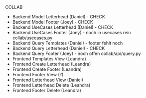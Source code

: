 COLLAB

- Backend Model Letterhead (Daniel) - CHECK
- Backend Model Footer (Joey) - CHECK
- Backend UseCases Letterhead (Daniel) - CHECK
- Backend UseCases Footer (Joey) - noch in usecases rein collab/usecases.py
- Backend Query Templates (Daniel) - footer fehlt noch
- Backend Query Letterhead (Daniel) - CHECK
- Backend Query Footer (Joey) - noch offen collab/api/query.py
- Frontend Templates View (Leandra)
- Frontend Create Letterhead (Leandra)
- Frontend Create Footer (Leandra)
- Frontend Footer View (?)
- Frontend Letterhead View (Daniel)
- Frontend Letterhead Delete (Leandra)
- Frontend Footer Delete (Leandra)
